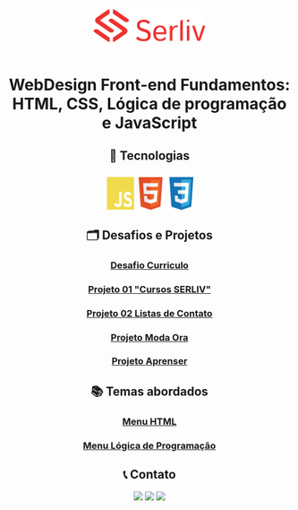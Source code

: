 <div align="center">
    <img width="200px" src="HTML_CSS/imagens/img/logo-serliv.svg"> 
</div><br>
<h1 style= "text-align:center">WebDesign Front-end Fundamentos: HTML, CSS, Lógica de programação e JavaScript</h1>

<h2 align="center"> 🚀 Tecnologias

<div align="center"><br>
    <img>
    <img align="center" alt="Misael-Js" height="60" width="50" src="https://raw.githubusercontent.com/devicons/devicon/master/icons/javascript/javascript-plain.svg">
    <img align="center" alt="Misael-HTML" height="60" width="50" src="https://raw.githubusercontent.com/devicons/devicon/master/icons/html5/html5-original.svg">
    <img align="center" alt="Misael-CSS" height="60" width="50" src="https://raw.githubusercontent.com/devicons/devicon/master/icons/css3/css3-original.svg">
</div></h2>

<h2 align="center"> 🗂️ Desafios e Projetos</h2>

<div align="center">

### [Desafio Curriculo](HTML_CSS/introducao-css/README-desafio.md)

### [Projeto 01 "Cursos SERLIV"](HTML_CSS/Estrutura-Semantica-Posicionamento/Projeto-01/README_prjeto-01.md)

### [Projeto 02 Listas de Contato](HTML_CSS/Projeto-02_lista-contatos/porjeto02.md)

### [Projeto Moda Ora](HTML_CSS/Avancando-CSS/Projeto_Moda-Ora/README.md)

### [Projeto Aprenser](HTML_CSS/Avancando-CSS/Projeto_Moda-Ora/README.md)

</div>

<div align="center">

<h2> 📚 Temas abordados</h2>

### [Menu HTML](HTML_CSS/readme-HTML.md)

### [Menu Lógica de Programação](logica-programacao/menu_logica-programacao.md)

<div align="center">



<h2> 📞 Contato</h2>
<div> 
  <a href="https://instagram.com/misaelvborges" target="_blank"><img src="https://img.shields.io/badge/-Instagram-%23E4405F?style=for-the-badge&logo=instagram&logoColor=white" target="_blank"></a>
  <a href = "mailto:misaelborges1981@gmail.com"><img src="https://img.shields.io/badge/-Gmail-%23333?style=for-the-badge&logo=gmail&logoColor=white" target="_blank"></a>
  <a href="https://www.linkedin.com/in/misael-borges-5a5214181" target="_blank"><img src="https://img.shields.io/badge/-LinkedIn-%230077B5?style=for-the-badge&logo=linkedin&logoColor=white" target="_blank"></a> 
  <a href= https://img.shields.io/badge/WhatsApp-25D366?style=for-the-badge&logo=whatsapp&logoColor=white></a>
  </div>

